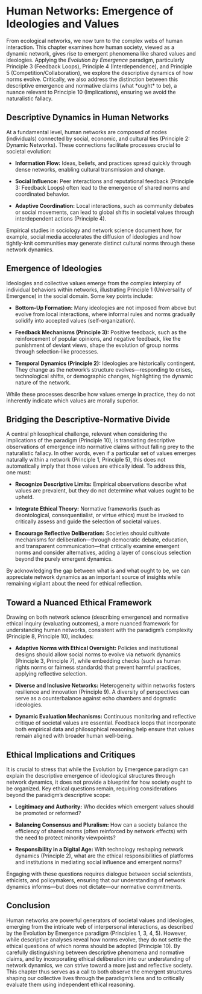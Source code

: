 # Human Networks: Emergence of Ideologies and Values

From ecological networks, we now turn to the complex webs of human
interaction. This chapter examines how human society, viewed as a
dynamic network, gives rise to emergent phenomena like shared values and
ideologies. Applying the *Evolution by Emergence* paradigm, particularly
Principle 3 (Feedback Loops), Principle 4 (Interdependence), and
Principle 5 (Competition/Collaboration), we explore the descriptive
dynamics of how norms evolve. Critically, we also address the
distinction between this descriptive emergence and normative claims
(what \*ought\* to be), a nuance relevant to Principle 10
(Implications), ensuring we avoid the naturalistic fallacy.

## Descriptive Dynamics in Human Networks

At a fundamental level, human networks are composed of nodes
(individuals) connected by social, economic, and cultural ties
(Principle 2: Dynamic Networks). These connections facilitate processes
crucial to societal evolution:

- **Information Flow:** Ideas, beliefs, and practices spread quickly
  through dense networks, enabling cultural transmission and change.

- **Social Influence:** Peer interactions and reputational feedback
  (Principle 3: Feedback Loops) often lead to the emergence of shared
  norms and coordinated behavior.

- **Adaptive Coordination:** Local interactions, such as community
  debates or social movements, can lead to global shifts in societal
  values through interdependent actions (Principle 4).

Empirical studies in sociology and network science document how, for
example, social media accelerates the diffusion of ideologies and how
tightly-knit communities may generate distinct cultural norms through
these network dynamics.

## Emergence of Ideologies

Ideologies and collective values emerge from the complex interplay of
individual behaviors within networks, illustrating Principle 1
(Universality of Emergence) in the social domain. Some key points
include:

- **Bottom-Up Formation:** Many ideologies are not imposed from above
  but evolve from local interactions, where informal rules and norms
  gradually solidify into accepted values (self-organization).

- **Feedback Mechanisms (Principle 3):** Positive feedback, such as the
  reinforcement of popular opinions, and negative feedback, like the
  punishment of deviant views, shape the evolution of group norms
  through selection-like processes.

- **Temporal Dynamics (Principle 2):** Ideologies are historically
  contingent. They change as the network’s structure evolves—responding
  to crises, technological shifts, or demographic changes, highlighting
  the dynamic nature of the network.

While these processes describe how values emerge in practice, they do
not inherently indicate which values are morally superior.

## Bridging the Descriptive-Normative Divide

A central philosophical challenge, relevant when considering the
implications of the paradigm (Principle 10), is translating descriptive
observations of emergence into normative claims without falling prey to
the naturalistic fallacy. In other words, even if a particular set of
values emerges naturally within a network (Principle 1, Principle 5),
this does not automatically imply that those values are ethically ideal.
To address this, one must:

- **Recognize Descriptive Limits:** Empirical observations describe what
  values are prevalent, but they do not determine what values ought to
  be upheld.

- **Integrate Ethical Theory:** Normative frameworks (such as
  deontological, consequentialist, or virtue ethics) must be invoked to
  critically assess and guide the selection of societal values.

- **Encourage Reflective Deliberation:** Societies should cultivate
  mechanisms for deliberation—through democratic debate, education, and
  transparent communication—that critically examine emergent norms and
  consider alternatives, adding a layer of conscious selection beyond
  the purely emergent dynamics.

By acknowledging the gap between what is and what ought to be, we can
appreciate network dynamics as an important source of insights while
remaining vigilant about the need for ethical reflection.

## Toward a Nuanced Ethical Framework

Drawing on both network science (describing emergence) and normative
ethical inquiry (evaluating outcomes), a more nuanced framework for
understanding human networks, consistent with the paradigm’s complexity
(Principle 8, Principle 10), includes:

- **Adaptive Norms with Ethical Oversight:** Policies and institutional
  designs should allow social norms to evolve via network dynamics
  (Principle 3, Principle 7), while embedding checks (such as human
  rights norms or fairness standards) that prevent harmful practices,
  applying reflective selection.

- **Diverse and Inclusive Networks:** Heterogeneity within networks
  fosters resilience and innovation (Principle 9). A diversity of
  perspectives can serve as a counterbalance against echo chambers and
  dogmatic ideologies.

- **Dynamic Evaluation Mechanisms:** Continuous monitoring and
  reflective critique of societal values are essential. Feedback loops
  that incorporate both empirical data and philosophical reasoning help
  ensure that values remain aligned with broader human well-being.

## Ethical Implications and Critiques

It is crucial to stress that while the Evolution by Emergence paradigm
can explain the descriptive emergence of ideological structures through
network dynamics, it does not provide a blueprint for how society ought
to be organized. Key ethical questions remain, requiring considerations
beyond the paradigm’s descriptive scope:

- **Legitimacy and Authority:** Who decides which emergent values should
  be promoted or reformed?

- **Balancing Consensus and Pluralism:** How can a society balance the
  efficiency of shared norms (often reinforced by network effects) with
  the need to protect minority viewpoints?

- **Responsibility in a Digital Age:** With technology reshaping network
  dynamics (Principle 2), what are the ethical responsibilities of
  platforms and institutions in mediating social influence and emergent
  norms?

Engaging with these questions requires dialogue between social
scientists, ethicists, and policymakers, ensuring that our understanding
of network dynamics informs—but does not dictate—our normative
commitments.

## Conclusion

Human networks are powerful generators of societal values and
ideologies, emerging from the intricate web of interpersonal
interactions, as described by the Evolution by Emergence paradigm
(Principles 1, 3, 4, 5). However, while descriptive analyses reveal how
norms evolve, they do not settle the ethical questions of which norms
should be adopted (Principle 10). By carefully distinguishing between
descriptive phenomena and normative claims, and by incorporating ethical
deliberation into our understanding of network dynamics, we can strive
toward a more just and reflective society. This chapter thus serves as a
call to both observe the emergent structures shaping our collective
lives through the paradigm’s lens and to critically evaluate them using
independent ethical reasoning.
